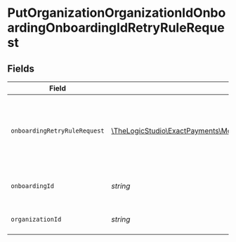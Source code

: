 # PutOrganizationOrganizationIdOnboardingOnboardingIdRetryRuleRequest


## Fields

| Field                                                                                                                       | Type                                                                                                                        | Required                                                                                                                    | Description                                                                                                                 |
| --------------------------------------------------------------------------------------------------------------------------- | --------------------------------------------------------------------------------------------------------------------------- | --------------------------------------------------------------------------------------------------------------------------- | --------------------------------------------------------------------------------------------------------------------------- |
| `onboardingRetryRuleRequest`                                                                                                | [\TheLogicStudio\ExactPayments\Models\Shared\OnboardingRetryRuleRequest](../../Models/Shared/OnboardingRetryRuleRequest.md) | :heavy_check_mark:                                                                                                          | ruleName is an existing rule name in the workflow assigned to a merchant application                                        |
| `onboardingId`                                                                                                              | *string*                                                                                                                    | :heavy_check_mark:                                                                                                          | The Onboarding Application identifier.                                                                                      |
| `organizationId`                                                                                                            | *string*                                                                                                                    | :heavy_check_mark:                                                                                                          | The Organization identifier.                                                                                                |